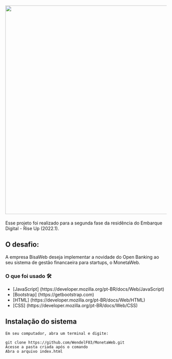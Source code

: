  <h1 align="center"> <img src="https://cdn.glitch.global/fca4e607-26fe-47f6-b1c2-2790b4eb7e8f/Design%20sem%20nome.png?v=1653860156909" width="650px"/>  </h1>
 <p>  Esse projeto foi realizado para a segunda fase da residência do Embarque Digital - Rise Up (2022.1).</p>
 
 <h2> O desafio: </h2>
 <p>  A empresa BisaWeb deseja implementar a novidade do Open Banking ao seu sistema de gestão financaeira para startups, o MonetaWeb. </p>
 
 <h3> O que foi usado 🛠 </h3>
 <ul>
  <li> [JavaScript] (https://developer.mozilla.org/pt-BR/docs/Web/JavaScript) </li>
  <li> [Bootstrap] (https://getbootstrap.com) </li>
 <li> [HTML] (https://developer.mozilla.org/pt-BR/docs/Web/HTML) </li>
 <li> [CSS] (https://developer.mozilla.org/pt-BR/docs/Web/CSS) </li>
 </ul>
 
 
 ## Instalação do sistema
```
Em seu computador, abra um terminal e digite: 

git clone https://github.com/WendelF03/MonetaWeb.git
Acesse a pasta criada após o comando
Abra o arquivo index.html

 
